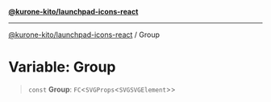 [**@kurone-kito/launchpad-icons-react**](../README.md)

***

[@kurone-kito/launchpad-icons-react](../globals.md) / Group

# Variable: Group

> `const` **Group**: `FC`\<`SVGProps`\<`SVGSVGElement`\>\>
